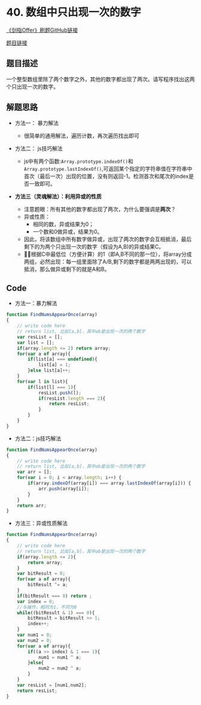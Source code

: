# 40. 数组中只出现一次的数字
[《剑指Offer》刷题GitHub链接](https://github.com/zhning12/Coding-Interviews)

[题目链接](https://www.nowcoder.com/practice/e02fdb54d7524710a7d664d082bb7811?tpId=13&tqId=11193&tPage=2&rp=2&ru=/ta/coding-interviews&qru=/ta/coding-interviews/question-ranking)

## 题目描述

一个整型数组里除了两个数字之外，其他的数字都出现了两次。请写程序找出这两个只出现一次的数字。

## 解题思路

- 方法一： 暴力解法
  - 很简单的通用解法，遍历计数，再次遍历找出即可


- 方法二： js技巧解法
  - js中有两个函数:`Array.prototype.indexOf()`和`Array.prototype.lastIndexOf()`,可返回某个指定的字符串值在字符串中首次（最后一次）出现的位置，没有则返回-1。检测首次和尾次的index是否一致即可。


- **方法三（灵魂解法）：利用异或的性质**
  - 注意题眼：所有其他的数字都出现了两次，为什么要强调是**两次**？
  - 异或性质：
    - 相同的数，异或结果为0；
    - 一个数和0做异或，结果为0。
  - 因此，将该数组中所有数字做异或，出现了两次的数字会互相抵消，最后剩下的为两个只出现一次的数字（假设为A,B)的异或结果C。
  - 根据C中最低位（方便计算）的1（即A,B不同的那一位），将array分成两组，必然出现：每一组里面除了A/B,剩下的数字都是两两出现的，可以抵消，那么做异或剩下的就是A和B。

## Code

- 方法一：暴力解法
```javascript
function FindNumsAppearOnce(array)
{
    // write code here
    // return list, 比如[a,b]，其中ab是出现一次的两个数字
    var resList = [];
    var list = [];
    if(array.length <= 2) return array;
    for(var a of array){
        if(list[a] === undefined){
            list[a] = 1;
        }else list[a]++;
    }
    for(var l in list){
        if(list[l] === 1){
            resList.push(l);
            if(resList.length === 2){
                return resList;
            }
        }
    }
}
```

- 方法二：js技巧解法
```javascript
function FindNumsAppearOnce(array)
{
    // write code here
    // return list, 比如[a,b]，其中ab是出现一次的两个数字
    var arr = [];
    for(var i = 0; i < array.length; i++) {
        if(array.indexOf(array[i]) === array.lastIndexOf(array[i])) {
            arr.push(array[i]);
        }
    }
    return arr;
}
```

- 方法三：异或性质解法
```javascript
function FindNumsAppearOnce(array)
{
    // write code here
    // return list, 比如[a,b]，其中ab是出现一次的两个数字
    if(array.length <= 2){
        return array;
    }
    var bitResult = 0;
    for(var a of array){
        bitResult ^= a;
    }
    if(bitResult === 0) return ;
    var index = 0;
    //与操作，相同为1，不同为0
    while((bitResult & 1) === 0){
        bitResult = bitResult >> 1;
        index++;
    }
    var num1 = 0;
    var num2 = 0;
    for(var a of array){
        if((a >> index) & 1 === 1){
            num1 = num1 ^ a;
        }else{
            num2 = num2 ^ a;
        }
    }
    var resList = [num1,num2];
    return resList;
}
```